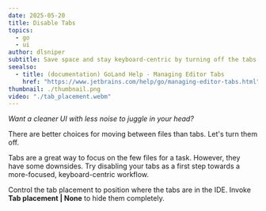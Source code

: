 ```yaml
---
date: 2025-05-20
title: Disable Tabs
topics:
  - go
  - ui
author: dlsniper
subtitle: Save space and stay keyboard-centric by turning off the tabs.
seealso:
  - title: (documentation) GoLand Help - Managing Editor Tabs
    href: "https://www.jetbrains.com/help/go/managing-editor-tabs.html"
thumbnail: ./thumbnail.png
video: "./tab_placement.webm"
---
```


_Want a cleaner UI with less noise to juggle in your head?_

There are better choices for moving between files than tabs. Let's turn them off.

Tabs are a great way to focus on the few files for a task. However, they have some downsides. Try disabling your tabs as a first step towards a more-focused, keyboard-centric workflow.

Control the tab placement to position where the tabs are in the IDE. Invoke **Tab placement | None** to hide them completely.
